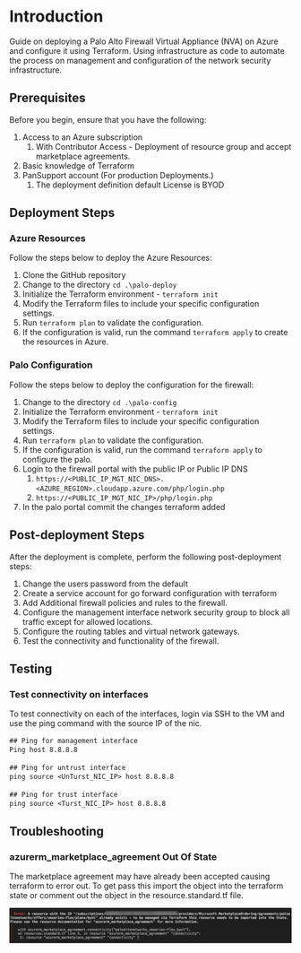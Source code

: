 # Introduction

Guide on deploying a Palo Alto Firewall Virtual Appliance (NVA) on Azure and configure it using Terraform. Using infrastructure as code to automate the process on management and configuration of the network security infrastructure.

## Prerequisites

Before you begin, ensure that you have the following:

1. Access to an Azure subscription
   1. With Contributor Access - Deployment of resource group and accept marketplace agreements.
2. Basic knowledge of Terraform
3. PanSupport account (For production Deployments.)
   1. The deployment definition default License is BYOD

## Deployment Steps

### Azure Resources

Follow the steps below to deploy the Azure Resources:

1. Clone the GitHub repository
2. Change to the directory ```cd .\palo-deploy```
3. Initialize the Terraform environment - ```terraform init```
4. Modify the Terraform files to include your specific configuration settings.
5. Run ```terraform plan``` to validate the configuration.
6. If the configuration is valid, run the command ```terraform apply``` to create the resources in Azure.

### Palo Configuration

Follow the steps below to deploy the configuration for the firewall:

1. Change to the directory ```cd .\palo-config```
2. Initialize the Terraform environment - ```terraform init```
3. Modify the Terraform files to include your specific configuration settings.
4. Run ```terraform plan``` to validate the configuration.
5. If the configuration is valid, run the command ```terraform apply``` to configure the palo.
6. Login to the firewall portal with the public IP or Public IP DNS
   1. ```https://<PUBLIC_IP_MGT_NIC_DNS>.<AZURE_REGION>.cloudapp.azure.com/php/login.php```
   2. ```https://<PUBLIC_IP_MGT_NIC_IP>/php/login.php```
7. In the palo portal commit the changes terraform added

## Post-deployment Steps

After the deployment is complete, perform the following post-deployment steps:

1. Change the users password from the default
2. Create a service account for go forward configuration with terraform
3. Add Additional firewall policies and rules to the firewall.
4. Configure the management interface network security group to block all traffic except for allowed locations.
5. Configure the routing tables and virtual network gateways.
6. Test the connectivity and functionality of the firewall.

## Testing

### Test connectivity on interfaces

To test connectivity on each of the interfaces, login via SSH to the VM and use the ping command with the source IP of the nic.

```shell
## Ping for management interface
Ping host 8.8.8.8

## Ping for untrust interface
ping source <UnTurst_NIC_IP> host 8.8.8.8

## Ping for trust interface
ping source <Turst_NIC_IP> host 8.8.8.8
```

## Troubleshooting

### azurerm_marketplace_agreement Out Of State

The marketplace agreement may have already been accepted causing terraform to error out. To get pass this import the object into the terraform state or comment out the object in the resource.standard.tf file.

![TF_MarketPlaceError](img/error-tfimport-makagreement.jpg)
